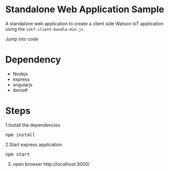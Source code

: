 Standalone Web Application Sample
=================================
 A standalone web application to create a client side Watson IoT application using the <code>iotf-client-bundle-min.js </code>
 
 Jump into code
 
 
Dependency
==========
 - Nodejs 
 - express 
 - angularjs
 - ibmiotf 
 
Steps
======
1.Install the dependencies 
  <pre>npm install</pre>
2.Start express application  
  <pre>npm start</pre>
3. open browser http://localhost:3000/
